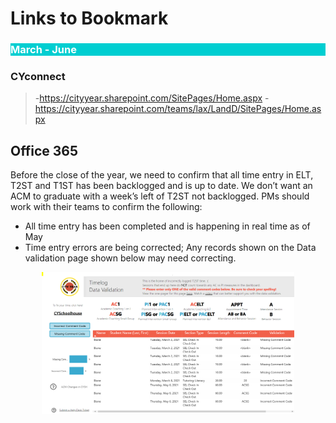 # Links to Bookmark

<body><h3 style="background-color:darkturquoise;"><c style=color:white;">March - June</h3></body>

### CYconnect

>-https://cityyear.sharepoint.com/SitePages/Home.aspx
>-https://cityyear.sharepoint.com/teams/lax/LandD/SitePages/Home.aspx

## Office 365

Before the close of the year, we need to confirm that all time entry in ELT, T2ST and T1ST has been backlogged and is up to date. We don’t want an ACM to graduate with a week’s left of T2ST not backlogged. PMs should work with their teams to confirm the following:

- All time entry has been completed and is happening in real time as of May
- Time entry errors are being corrected; Any records shown on the Data validation page shown below may need correcting.

<p align="center">
<img src="_images/pbi-validation.PNG" alt="Power BI_Validation_pg" style="width:80%;"/>
</p>

